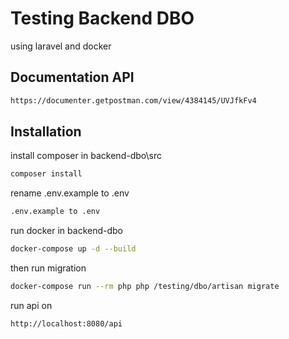 # Testing Backend DBO

using laravel and docker

## Documentation API

```bash
https://documenter.getpostman.com/view/4384145/UVJfkFv4
```


## Installation

install composer in backend-dbo\src

```bash
composer install
```

rename .env.example to .env

```bash
.env.example to .env
```

run docker in backend-dbo

```bash
docker-compose up -d --build
```

then run migration

```bash
docker-compose run --rm php php /testing/dbo/artisan migrate
```

run api on

```bash
http://localhost:8080/api
```

